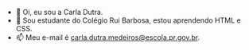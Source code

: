 - 👋 Oi, eu sou a Carla Dutra.
- 👀 Sou estudante do Colégio Rui Barbosa, estou aprendendo HTML e CSS.
- 📫 Meu e-mail é carla.dutra.medeiros@escola.pr.gov.br.

<!---
carladutra02/carladutra02 is a ✨ special ✨ repository because its `README.md` (this file) appears on your GitHub profile.
You can click the Preview link to take a look at your changes.
--->

